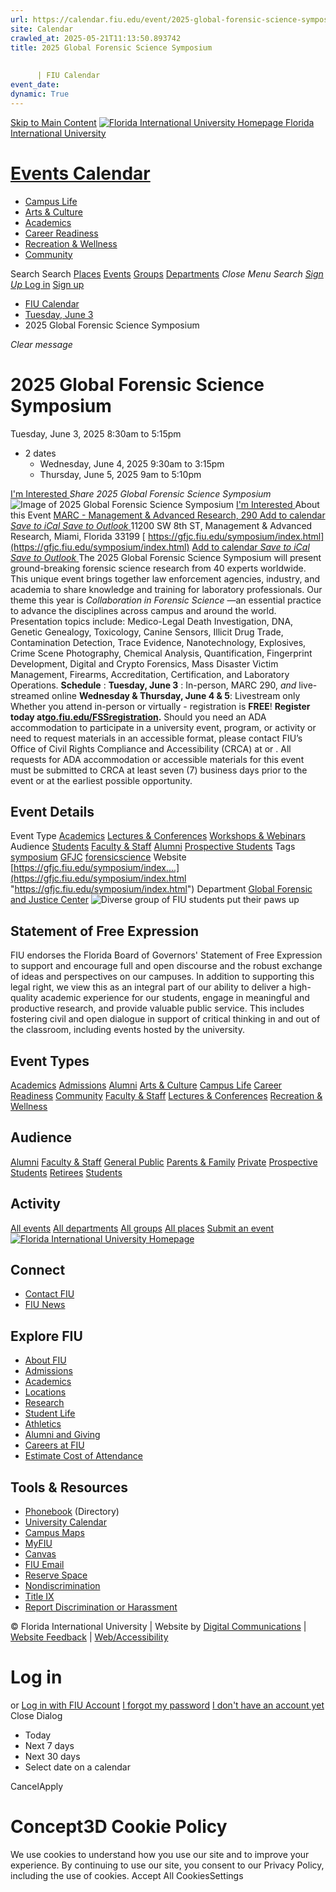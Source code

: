```yaml
---
url: https://calendar.fiu.edu/event/2025-global-forensic-science-symposium
site: Calendar
crawled_at: 2025-05-21T11:13:50.893742
title: 2025 Global Forensic Science Symposium
    
    
      | FIU Calendar
event_date: 
dynamic: True
---
```


[Skip to Main Content](https://calendar.fiu.edu/event/2025-global-forensic-science-symposium#main-content)
[![Florida International University Homepage](https://digicdn.fiu.edu/core/_assets/images/logo-top.png) Florida International University](https://www.fiu.edu)
# [Events Calendar ](https://calendar.fiu.edu/)
  * [Campus Life](https://calendar.fiu.edu/calendar?event_types%5B%5D=127595)
  * [Arts & Culture](https://calendar.fiu.edu/calendar?event_types%5B%5D=127590)
  * [Academics](https://calendar.fiu.edu/calendar?event_types%5B%5D=127582)
  * [Career Readiness](https://calendar.fiu.edu/calendar?event_types%5B%5D=127584)
  * [Recreation & Wellness](https://calendar.fiu.edu/calendar?event_types%5B%5D=127603)
  * [Community](https://calendar.fiu.edu/calendar?event_types%5B%5D=127601)


Search Search
[Places](https://calendar.fiu.edu/search/places) [Events](https://calendar.fiu.edu/calendar) [Groups](https://calendar.fiu.edu/search/groups) [Departments](https://calendar.fiu.edu/search/departments)
_Close Menu_
_Search_ [ _Sign Up_ ](https://calendar.fiu.edu/signup)
[Log in](https://calendar.fiu.edu/auth/shib_login?previous_url=https%3A%2F%2Fcalendar.fiu.edu%2Fevent%2F2025-global-forensic-science-symposium) [Sign up](https://calendar.fiu.edu/signup)
  * [FIU Calendar](https://calendar.fiu.edu/)
  * [Tuesday, June 3](https://calendar.fiu.edu/calendar/day/2025/6/3)
  * 2025 Global Forensic Science Symposium


_Clear message_
# 2025 Global Forensic Science Symposium
Tuesday, June 3, 2025 8:30am to 5:15pm 
+ 2 dates
  * Wednesday, June 4, 2025 9:30am to 3:15pm
  * Thursday, June 5, 2025 9am to 5:10pm


[ I'm Interested ](https://calendar.fiu.edu/event/49348771093056/confirm?return=https%3A%2F%2Fcalendar.fiu.edu%2Fevent%2F2025-global-forensic-science-symposium)
_Share 2025 Global Forensic Science Symposium_
![Image of 2025 Global Forensic Science Symposium](https://localist-images.azureedge.net/photos/664326/card/7eb1b843932ccca9c16245cc99f64d88370c9c69.jpg)
[ I'm Interested ](https://calendar.fiu.edu/event/49348771093056/confirm?return=https%3A%2F%2Fcalendar.fiu.edu%2Fevent%2F2025-global-forensic-science-symposium)
About this Event
[ MARC - Management & Advanced Research, 290 ](https://calendar.fiu.edu/marc)
[Add to calendar ](https://calendar.fiu.edu/event/2025-global-forensic-science-symposium)
[ _Save to iCal_ ](https://calendar.fiu.edu/event/2025-global-forensic-science-symposium.ics "Save to iCal") [ _Save to Outlook_ ](https://calendar.fiu.edu/event/2025-global-forensic-science-symposium.ics "Save to Outlook")
11200 SW 8th ST, Management & Advanced Research, Miami, Florida 33199
[ https://gfjc.fiu.edu/symposium/index.html](https://gfjc.fiu.edu/symposium/index.html)
[Add to calendar ](https://calendar.fiu.edu/event/2025-global-forensic-science-symposium)
[ _Save to iCal_ ](https://calendar.fiu.edu/event/2025-global-forensic-science-symposium.ics "Save to iCal") [ _Save to Outlook_ ](https://calendar.fiu.edu/event/2025-global-forensic-science-symposium.ics "Save to Outlook")
The 2025 Global Forensic Science Symposium will present ground-breaking forensic science research from 40 experts worldwide. This unique event brings together law enforcement agencies, industry, and academia to share knowledge and training for laboratory professionals. Our theme this year is _Collaboration in Forensic Science_ —an essential practice to advance the disciplines across campus and around the world.
Presentation topics include: Medico-Legal Death Investigation, DNA, Genetic Genealogy, Toxicology, Canine Sensors, Illicit Drug Trade, Contamination Detection, Trace Evidence, Nanotechnology, Explosives, Crime Scene Photography, Chemical Analysis, Quantification, Fingerprint Development, Digital and Crypto Forensics, Mass Disaster Victim Management, Firearms, Accreditation, Certification, and Laboratory Operations.
**Schedule** : **Tuesday, June 3** : In-person, MARC 290, _and_ live-streamed online **Wednesday & Thursday, June 4 & 5**: Livestream only
Whether you attend in-person or virtually - registration is **FREE**! 
**Register today at[go.fiu.edu/FSSregistration](http://go.fiu.edu/FSSregistration).**
Should you need an ADA accommodation to participate in a university event, program, or activity or need to request materials in an accessible format, please contact FIU’s Office of Civil Rights Compliance and Accessibility (CRCA) at or . All requests for ADA accommodation or accessible materials for this event must be submitted to CRCA at least seven (7) business days prior to the event or at the earliest possible opportunity. 
## Event Details
Event Type
[Academics](https://calendar.fiu.edu/search/events?event_types%5B%5D=127582) [Lectures & Conferences](https://calendar.fiu.edu/search/events?event_types%5B%5D=127587) [Workshops & Webinars](https://calendar.fiu.edu/search/events?event_types%5B%5D=127588)
Audience
[Students](https://calendar.fiu.edu/search/events?event_types%5B%5D=121719) [Faculty & Staff](https://calendar.fiu.edu/search/events?event_types%5B%5D=121720) [Alumni](https://calendar.fiu.edu/search/events?event_types%5B%5D=121721) [Prospective Students](https://calendar.fiu.edu/search/events?event_types%5B%5D=121723)
Tags
[symposium](https://calendar.fiu.edu/search/events?event_types%5B%5D=17370) [GFJC](https://calendar.fiu.edu/search/events?event_types%5B%5D=37404855422916) [forensicscience](https://calendar.fiu.edu/search/events?event_types%5B%5D=49348771155531)
Website
[https://gfjc.fiu.edu/symposium/index....](https://gfjc.fiu.edu/symposium/index.html "https://gfjc.fiu.edu/symposium/index.html")
Department
[Global Forensic and Justice Center](https://calendar.fiu.edu/department/global_forensic_and_justice_center)
![Diverse group of FIU students put their paws up](https://www.fiu.edu/_assets/images/thumbnail-students-paw.jpg)
## Statement of Free Expression
FIU endorses the Florida Board of Governors' Statement of Free Expression to support and encourage full and open discourse and the robust exchange of ideas and perspectives on our campuses. In addition to supporting this legal right, we view this as an integral part of our ability to deliver a high-quality academic experience for our students, engage in meaningful and productive research, and provide valuable public service. This includes fostering civil and open dialogue in support of critical thinking in and out of the classroom, including events hosted by the university.
## Event Types
[Academics](https://calendar.fiu.edu/calendar?event_types%5B%5D=127582)
[Admissions](https://calendar.fiu.edu/calendar?event_types%5B%5D=127583)
[Alumni](https://calendar.fiu.edu/calendar?event_types%5B%5D=127589)
[Arts & Culture](https://calendar.fiu.edu/calendar?event_types%5B%5D=127590)
[Campus Life](https://calendar.fiu.edu/calendar?event_types%5B%5D=127595)
[Career Readiness](https://calendar.fiu.edu/calendar?event_types%5B%5D=127584)
[Community](https://calendar.fiu.edu/calendar?event_types%5B%5D=127601)
[Faculty & Staff](https://calendar.fiu.edu/calendar?event_types%5B%5D=127602)
[Lectures & Conferences](https://calendar.fiu.edu/calendar?event_types%5B%5D=127587)
[Recreation & Wellness](https://calendar.fiu.edu/calendar?event_types%5B%5D=127603)
## Audience
[Alumni](https://calendar.fiu.edu/calendar?event_types%5B%5D=121721)
[Faculty & Staff](https://calendar.fiu.edu/calendar?event_types%5B%5D=121720)
[General Public](https://calendar.fiu.edu/calendar?event_types%5B%5D=121722)
[Parents & Family](https://calendar.fiu.edu/calendar?event_types%5B%5D=36918157286658)
[Private](https://calendar.fiu.edu/calendar?event_types%5B%5D=129753)
[Prospective Students](https://calendar.fiu.edu/calendar?event_types%5B%5D=121723)
[Retirees](https://calendar.fiu.edu/calendar?event_types%5B%5D=37290279036119)
[Students](https://calendar.fiu.edu/calendar?event_types%5B%5D=121719)
## Activity
[All events](https://calendar.fiu.edu/search?what=events)
[All departments](https://calendar.fiu.edu/search/departments)
[All groups](https://calendar.fiu.edu/search?what=groups)
[All places](https://calendar.fiu.edu/search?what=places)
[Submit an event](https://calendar.fiu.edu/admin/events/new/basic-information)
[ ![Florida International University Homepage](https://digicdn.fiu.edu/core/_assets/images/footer-logo.svg) ](https://www.fiu.edu/)
## Connect
  * [Contact FIU](https://www.fiu.edu/about/contact-us/index.html)
  * [FIU News](https://news.fiu.edu/)


## Explore FIU
  * [About FIU](https://www.fiu.edu/about/index.html)
  * [Admissions](https://www.fiu.edu/admissions/index.html)
  * [Academics](https://www.fiu.edu/academics/index.html)
  * [Locations](https://www.fiu.edu/locations/index.html)
  * [Research](https://www.fiu.edu/research/index.html)
  * [Student Life](https://www.fiu.edu/student-life/index.html)
  * [Athletics](https://www.fiu.edu/athletics/index.html)
  * [Alumni and Giving](https://www.fiu.edu/alumni-and-giving/index.html)
  * [Careers at FIU](https://hr.fiu.edu/careers/)
  * [Estimate Cost of Attendance](https://onestop.fiu.edu/finances/estimate-your-costs/)


## Tools & Resources
  * [Phonebook](https://phonebook.fiu.edu) (Directory)
  * [University Calendar](https://calendar.fiu.edu/)
  * [Campus Maps](https://campusmaps.fiu.edu/)
  * [MyFIU](https://my.fiu.edu/)
  * [Canvas](https://canvas.fiu.edu)
  * [FIU Email](http://mail.fiu.edu/)
  * [Reserve Space](https://reservespace.fiu.edu/make-reservation/)
  * [Nondiscrimination](https://ace.fiu.edu/civil-rights-and-accessibility/harassment-and-discrimination/)
  * [Title IX](https://ace.fiu.edu/title-ix/)
  * [Report Discrimination or Harassment](https://report.fiu.edu/)


© Florida International University  | Website by [Digital Communications](https://stratcomm.fiu.edu/digital-print/websites/) | [Website Feedback](https://webforms.fiu.edu/view.php?id=370774&element_5=https://calendar.fiu.edu/https://calendar.fiu.edu/) | [Web/Accessibility](https://accessibility.fiu.edu/)
# Log in
or
[Log in with FIU Account](https://calendar.fiu.edu/auth/shib_login?previous_url=https%3A%2F%2Fcalendar.fiu.edu%2Fevent%2F2025-global-forensic-science-symposium)
[I forgot my password](https://calendar.fiu.edu/auth/forgot) [I don't have an account yet](https://calendar.fiu.edu/signup)
Close Dialog
  * Today
  * Next 7 days
  * Next 30 days
  * Select date on a calendar


CancelApply
# Concept3D Cookie Policy
We use cookies to understand how you use our site and to improve your experience. By continuing to use our site, you consent to our Privacy Policy, including the use of cookies. 
Accept All CookiesSettings
